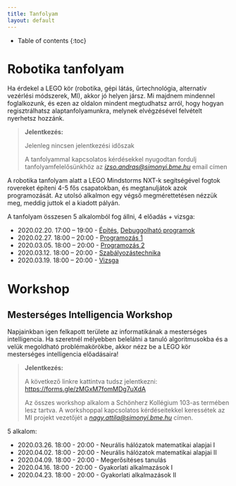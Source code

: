 ```yaml
---
title: Tanfolyam
layout: default
---
```


* Table of contents
{:toc}

# Robotika tanfolyam

Ha érdekel a LEGO kör (robotika, gépi látás, űrtechnológia, alternatív vezérlési módszerek, MI), akkor jó helyen jársz. Mi majdnem mindennel foglalkozunk, és ezen az oldalon mindent megtudhatsz arról, hogy hogyan regisztrálhatsz alaptanfolyamunkra, melynek elvégzésével felvételt nyerhetsz hozzánk.

> **Jelentkezés:**
>
> Jelenleg nincsen jelentkezési időszak
>
> A tanfolyammal kapcsolatos kérdésekkel nyugodtan fordulj tanfolyamfelelősünkhöz az *izso.andras@simonyi.bme.hu* email címen


A robotika tanfolyam alatt a LEGO Mindstorms NXT-k segítségével fogtok rovereket építeni 4-5 fős csapatokban, és megtanuljátok azok programozását. Az utolsó alkalmon egy végső megmérettetésen nézzük meg, meddig juttok el a kiadott pályán.

A tanfolyam összesen 5 alkalomból fog állni, 4 előadás + vizsga:

 - 2020.02.20. 17:00 – 19:00 - [Építés](epites), [Debuggolható programok](/tanfolyam/debuggolhato_programok.pdf)
 - 2020.02.27. 18:00 – 20:00 - [Programozás 1](programozas-1)
 - 2020.03.05. 18:00 – 20:00 - [Programozás 2](programozas-2)
 - 2020.03.12. 18:00 – 20:00 - [Szabályozástechnika](szabalyozastechnika)
 - 2020.03.19. 18:00 – 20:00 - [Vizsga](vizsga)


# Workshop



## Mesterséges Intelligencia Workshop

Napjainkban igen felkapott területe az informatikának a mesterséges intelligencia. Ha szeretnél mélyebben belelátni a tanuló algoritmusokba és a velük megoldható problémakörökbe, akkor nézz be a LEGO kör mesterséges intelligencia előadásaira!

> **Jelentkezés:**
>
> A következő linkre kattintva tudsz jelentkezni: <https://forms.gle/zMGxM7fomMDg7uXdA>
>
> Az összes workshop alkalom a Schönherz Kollégium 103-as termében lesz tartva. A workshoppal kapcsolatos kérdéseitekkel keressétek az MI projekt vezetőjét a *nagy.attila@simonyi.bme.hu* címen.

5 alkalom:

- 2020.03.26. 18:00 - 20:00 - Neurális hálózatok matematikai alapjai I
- 2020.04.02. 18:00 - 20:00 - Neurális hálózatok matematikai alapjai II
- 2020.04.09. 18:00 - 20:00 - Megerősítéses tanulás
- 2020.04.16. 18:00 - 20:00 - Gyakorlati alkalmazások I
- 2020.04.23. 18:00 - 20:00 - Gyakorlati alkalmazások II
